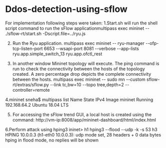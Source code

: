# Ddos-detection-using-sflow

For implementation following steps were taken:
1.Start.sh will run the shell script command to run the sFlow applicationmultipass exec mininet -- ./sflow-rt/start.sh -Dscript.file=../ryu.js

2. Run the Ryu application. 
multipass exec mininet -- ryu-manager --ofp-tcp-listen-port 6653 --wsapi-port 8081 --verbose --app-lists ryu.app.simple_switch_13 ryu.app.ofctl_rest

3. In another window Mininet topology will execute. The ping command is run to check the connectivity between the hosts of the topology created. A zero percentage drop depicts the complete connectivity between the hosts.
multipass exec mininet -- sudo mn --custom sflow-rt/extras/sflow.py --link tc,bw=10 --topo tree,depth=2 --controller=remote

4.mininet sneha$ multipass list
Name                    State             IPv4             Image
mininet                 Running           192.168.64.2     Ubuntu 18.04 LTS


5. For accessing the sFlow trend GUI, a local host is created using the command: http://vm-ip:8008/app/mininet-dashboard/html/index.html 

6.Perform attack using hping3
ininet> h1 hping3 --flood --udp -k -s 53 h3
HPING 10.0.0.3 (h1-eth0 10.0.0.3): udp mode set, 28 headers + 0 data bytes
hping in flood mode, no replies will be shown

